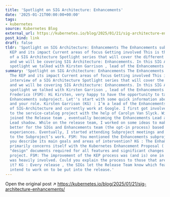 ```yaml
---
title: 'Spotlight on SIG Architecture: Enhancements'
date: '2025-01-21T00:00:00+00:00'
tags:
- kubernetes
source: Kubernetes Blog
external_url: https://kubernetes.io/blog/2025/01/21/sig-architecture-enhancements/
post_kind: link
draft: false
tldr: 'Spotlight on SIG Architecture: Enhancements The Enhancements subproject The
  KEP and its impact Current areas of focus Getting involved This is the fourth interview
  of a SIG Architecture Spotlight series that will cover the different subprojects,
  and we will be covering SIG Architecture: Enhancements. In this SIG Architecture
  spotlight we talked with Kirsten Garrison , lead of the Enhancements subproject.'
summary: 'Spotlight on SIG Architecture: Enhancements The Enhancements subproject
  The KEP and its impact Current areas of focus Getting involved This is the fourth
  interview of a SIG Architecture Spotlight series that will cover the different subprojects,
  and we will be covering SIG Architecture: Enhancements. In this SIG Architecture
  spotlight we talked with Kirsten Garrison , lead of the Enhancements subproject.
  Frederico (FSM): Hi Kirsten, very happy to have the opportunity to talk about the
  Enhancements subproject. Let''s start with some quick information about yourself
  and your role. Kirsten Garrison (KG) : I’m a lead of the Enhancements subproject
  of SIG-Architecture and currently work at Google. I first got involved by contributing
  to the service-catalog project with the help of Carolyn Van Slyck. With time, I
  joined the Release team , eventually becoming the Enhancements Lead and a Release
  Lead shadow. While on the release team, I worked on some ideas to make the process
  better for the SIGs and Enhancements team (the opt-in process) based on my team’s
  experiences. Eventually, I started attending Subproject meetings and contributing
  to the Subproject’s work. FSM: You mentioned the Enhancements subproject: how would
  you describe its main goals and areas of intervention? KG : The Enhancements Subproject
  primarily concerns itself with the Kubernetes Enhancement Proposal ( KEP for short)—the
  "design" documents required for all features and significant changes to the Kubernetes
  project. FSM: The improvement of the KEP process was (and is) one in which SIG Architecture
  was heavily involved. Could you explain the process to those that aren’t aware of
  it? KG : Every release , the SIGs let the Release Team know which features they
  intend to work on to be put into the release.'
---
```

Open the original post ↗ https://kubernetes.io/blog/2025/01/21/sig-architecture-enhancements/
